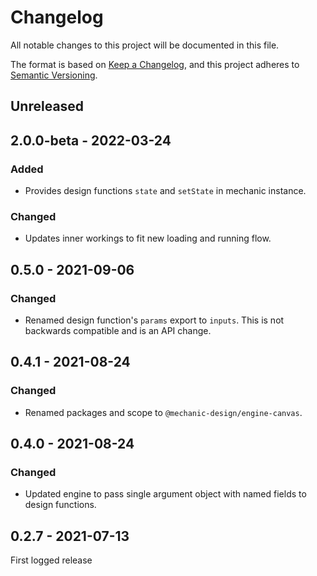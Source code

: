# Changelog

All notable changes to this project will be documented in this file.

The format is based on [Keep a Changelog](https://keepachangelog.com/en/1.0.0/),
and this project adheres to [Semantic Versioning](https://semver.org/spec/v2.0.0.html).

## Unreleased

## 2.0.0-beta - 2022-03-24

### Added

- Provides design functions `state` and `setState` in mechanic instance.

### Changed

- Updates inner workings to fit new loading and running flow.

## 0.5.0 - 2021-09-06

### Changed

- Renamed design function's `params` export to `inputs`. This is not backwards compatible and is an API change.

## 0.4.1 - 2021-08-24

### Changed

- Renamed packages and scope to `@mechanic-design/engine-canvas`.

## 0.4.0 - 2021-08-24

### Changed

- Updated engine to pass single argument object with named fields to design functions.

## 0.2.7 - 2021-07-13

First logged release
